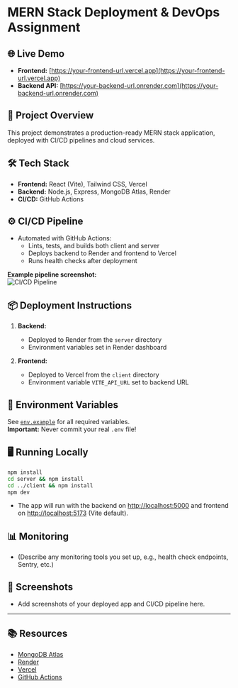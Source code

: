 # MERN Stack Deployment & DevOps Assignment

## 🌐 Live Demo

- **Frontend:** [https://your-frontend-url.vercel.app](https://your-frontend-url.vercel.app)
- **Backend API:** [https://your-backend-url.onrender.com](https://your-backend-url.onrender.com)

## 🚀 Project Overview

This project demonstrates a production-ready MERN stack application, deployed with CI/CD pipelines and cloud services.

## 🛠️ Tech Stack

- **Frontend:** React (Vite), Tailwind CSS, Vercel
- **Backend:** Node.js, Express, MongoDB Atlas, Render
- **CI/CD:** GitHub Actions

## ⚙️ CI/CD Pipeline

- Automated with GitHub Actions:  
  - Lints, tests, and builds both client and server
  - Deploys backend to Render and frontend to Vercel
  - Runs health checks after deployment

**Example pipeline screenshot:**  
![CI/CD Pipeline](./path-to-your-screenshot.png)

## 📦 Deployment Instructions

1. **Backend:**  
   - Deployed to Render from the `server` directory
   - Environment variables set in Render dashboard

2. **Frontend:**  
   - Deployed to Vercel from the `client` directory
   - Environment variable `VITE_API_URL` set to backend URL

## 🔑 Environment Variables

See [`env.example`](./env.example) for all required variables.  
**Important:** Never commit your real `.env` file!

## 🖥️ Running Locally

```bash
npm install
cd server && npm install
cd ../client && npm install
npm dev
```
- The app will run with the backend on [http://localhost:5000](http://localhost:5000) and frontend on [http://localhost:5173](http://localhost:5173) (Vite default).

## 📊 Monitoring

- (Describe any monitoring tools you set up, e.g., health check endpoints, Sentry, etc.)

## 📸 Screenshots

- Add screenshots of your deployed app and CI/CD pipeline here.

---

## 📚 Resources

- [MongoDB Atlas](https://www.mongodb.com/cloud/atlas)
- [Render](https://render.com/)
- [Vercel](https://vercel.com/)
- [GitHub Actions](https://docs.github.com/en/actions) 

<!-- Trigger workflow: minor README update for CI/CD rerun --> 